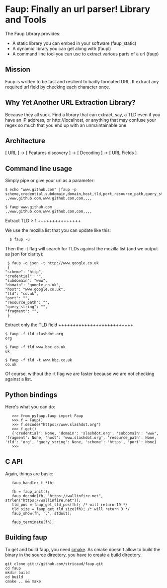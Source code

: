 Faup: Finally an url parser! Library and Tools
==============================================

The Faup Library provides:

* A static library you can embed in your software (faup_static)
* A dynamic library you can get along with (faupl)
* A command line tool you can use to extract various parts of a url (faup)

Mission
-------

Faup is written to be fast and resilient to badly formated URL. It extract any 
required url field by checking each character once.

Why Yet Another URL Extraction Library?
---------------------------------------

Because they all suck. Find a library that can extract, say, a TLD even if you have 
an IP address, or http://localhost, or anything that may confuse your regex so much
that you end up with an unmaintainable one.

Architecture
------------

[ URL ] -> [ Features discovery ] -> [ Decoding ] -> [ URL Fields ]

Command line usage
------------------

Simply pipe or give your url as a parameter:

	$ echo "www.github.com" |faup -p
	scheme,credential,subdomain,domain,host,tld,port,resource_path,query_string,fragment
	,,www,github.com,www.github.com,com,,,,

	$ faup www.github.com
	,,www,github.com,www.github.com,com,,,,

Extract TLD > 1
+++++++++++++++

We use the mozilla list that you can update like this:

      $ faup -u

Then the -t flag will search for TLDs against the mozilla list (and we output as json for clarity):

     $ faup -o json -t http://www.google.co.uk
     {
	"scheme": "http",
	"credential": "",
	"subdomain": "www",
	"domain": "google.co.uk",
	"host": "www.google.co.uk",
	"tld": "co.uk",
	"port": "",
	"resource_path": "",
	"query_string": "",
	"fragment": "",
     }

Extract only the TLD field
++++++++++++++++++++++++++

	$ faup -f tld slashdot.org
	org

	$ faup -f tld www.bbc.co.uk
	uk

	$ faup -f tld -t www.bbc.co.uk
	co.uk

Of course, without the -t flag we are faster because we are not checking against a list.


Python bindings
---------------

Here's what you can do:

       >>> from pyfaup.faup import Faup
       >>> f = Faup()
       >>> f.decode("https://www.slashdot.org")
       >>> f.get()
       {'credential': None, 'domain': 'slashdot.org', 'subdomain': 'www', 'fragment': None, 'host': 'www.slashdot.org', 'resource_path': None, 'tld': 'org', 'query_string': None, 'scheme': 'https', 'port': None}
       >>> 

C API
-----

Again, things are basic:

       faup_handler_t *fh;

       fh = faup_init();
       faup_decode(fh, "https://wallinfire.net", strlen("https://wallinfire.net"));
       tld_pos = faup_get_tld_pos(fh); /* will return 19 */       
       tld_size = faup_get_tld_size(fh); /* will return 3 */       
       faup_show(fh, ',', stdout);

       faup_terminate(fh);

Building faup
-------------

To get and build faup, you need [cmake](http://www.cmake.org/). As cmake doesn't allow
to build the binary in the source directory, you have to create a build directory.

    git clone git://github.com/stricaud/faup.git
    cd faup
    mkdir build
    cd build
    cmake .. && make
